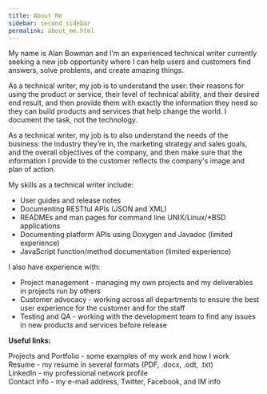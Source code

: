 ```yaml
---
title: About Me
sidebar: second_sidebar
permalink: about_me.html
---
```


My name is Alan Bowman and I’m an experienced technical writer currently seeking a new job opportunity where I can help users and customers find answers, solve problems, and create amazing things.   

As a technical writer, my job is to understand the user: their reasons for using the product or service, their level of technical ability, and their desired end result, and then provide them with exactly the information they need so they can build products and services that help change the world. I document the task, not the technology.   

As a technical writer, my job is to also understand the needs of the business: the industry they’re in, the marketing strategy and sales goals, and the overall objectives of the company, and then make sure that the information I provide to the customer reflects the company's image and plan of action.   

My skills as a technical writer include:   

* User guides and release notes 
* Documenting RESTful APIs (JSON and XML)
* READMEs and man pages for command line UNIX/Linux/*BSD applications 
* Documenting platform APIs using Doxygen and Javadoc (limited experience)
* JavaScript function/method documentation (limited experience) 

I also have experience with:   

* Project management - managing my own projects and my deliverables in projects run by others
* Customer advocacy - working across all departments to ensure the best user experience for the customer and for the staff 
* Testing and QA - working with the development team to find any issues in new products and services before release 


**Useful links:**  

Projects and Portfolio - some examples of my work and how I work   
Resume - my resume in several formats (PDF, .docx, .odt, .txt)   
LinkedIn - my professional network profile   
Contact info - my e-mail address, Twitter, Facebook, and IM info   
